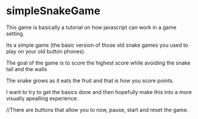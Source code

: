 # simpleSnakeGame
This game is basically a tutorial on how javascript can work in a game setting.

Its a simple game (the basic version of those old snake games you used to play on your old button phones).

The goal of the game is to score the highest score while avoiding the snake tail and the walls

The snake grows as it eats the fruit and that is how you score points.

I want to try to get the basics done and then hopefully make this into a more visually apealling experience.


//There are buttons that allow you to now, pause, start and reset the game.
